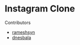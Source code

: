 # Instagram Clone

Contributors

- [rameshsyn](https://github.com/rameshsyn)
- [dnesbala](https://github.com/dnesbala)
